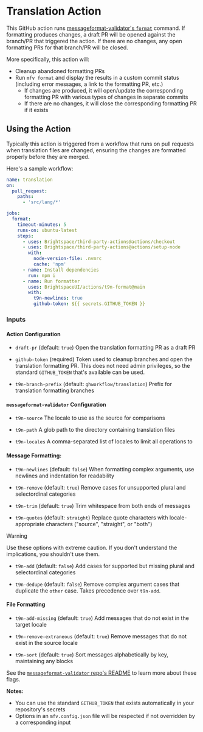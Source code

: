 # Translation Action

This GitHub action runs [messageformat-validator's `format`](https://github.com/bearfriend/messageformat-validator#format) command. If formatting produces changes, a draft PR will be opened against the branch/PR that triggered the action. If there are no changes, any open formatting PRs for that branch/PR will be closed.

More specifically, this action will:
* Cleanup abandoned formatting PRs
* Run `mfv format` and display the results in a custom commit status (including error messages, a link to the formatting PR, etc.)
  * If changes are produced, it will open/update the corresponding formatting PR with various types of changes in separate commits
  * If there are no changes, it will close the corresponding formatting PR if it exists

## Using the Action

Typically this action is triggered from a workflow that runs on pull requests when translation files are changed, ensuring the changes are formatted properly before they are merged.

Here's a sample workflow:

```yml
name: translation
on:
  pull_request:
    paths:
      - 'src/lang/*'

jobs:
  format:
    timeout-minutes: 5
    runs-on: ubuntu-latest
    steps:
      - uses: Brightspace/third-party-actions@actions/checkout
      - uses: Brightspace/third-party-actions@actions/setup-node
        with:
          node-version-file: .nvmrc
          cache: 'npm'
      - name: Install dependencies
        run: npm i
      - name: Run formatter
        uses: BrightspaceUI/actions/t9n-format@main
        with:
          t9n-newlines: true
          github-token: ${{ secrets.GITHUB_TOKEN }}

```

### Inputs

#### Action Configuration

* `draft-pr` (default: `true`)
Open the translation formatting PR as a draft PR

* `github-token` (required)
Token used to cleanup branches and open the translation formatting PR. This does not need admin privileges, so the standard `GITHUB_TOKEN` that's available can be used.

* `t9n-branch-prefix` (default: `ghworkflow/translation`)
Prefix for translation formatting branches

#### `messageformat-validator` Configuration

* `t9n-source`
The locale to use as the source for comparisons

* `t9n-path`
A glob path to the directory containing translation files

* `t9n-locales`
A comma-separated list of locales to limit all operations to

#### Message Formatting:

* `t9n-newlines` (default: `false`)
When formatting complex arguments, use newlines and indentation for readability

* `t9n-remove` (default: `true`)
Remove cases for unsupported plural and selectordinal categories

* `t9n-trim` (default: `true`)
Trim whitespace from both ends of messages

* `t9n-quotes` (default: `straight`)
Replace quote characters with locale-appropriate characters ("source", "straight", or "both")

> [!WARNING]
> Use these options with extreme caution. If you don't understand the implications, you shouldn't use them.
>
> * `t9n-add` (default: `false`)
> Add cases for supported but missing plural and selectordinal categories
>
> * `t9n-dedupe` (default: `false`)
> Remove complex argument cases that duplicate the `other` case. Takes precedence over `t9n-add`.

#### File Formatting

* `t9n-add-missing` (default: `true`)
Add messages that do not exist in the target locale

* `t9n-remove-extraneous` (default: `true`)
Remove messages that do not exist in the source locale

* `t9n-sort` (default: `true`)
Sort messages alphabetically by key, maintaining any blocks

See the [`messageformat-validator` repo's README](https://github.com/bearfriend/messageformat-validator) to learn more about these flags.

**Notes:**
* You can use the standard `GITHUB_TOKEN` that exists automatically in your repository's secrets
* Options in an `mfv.config.json` file will be respected if not overridden by a corresponding input
